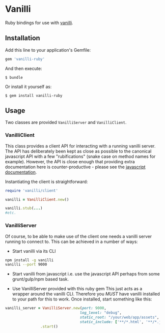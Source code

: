 # Vanilli
Ruby bindings for use with [vanilli](https://github.com/mixradio/vanilli).

## Installation

Add this line to your application's Gemfile:

```ruby
gem 'vanilli-ruby'
```

And then execute:

    $ bundle

Or install it yourself as:

    $ gem install vanilli-ruby

## Usage
Two classes are provided `VanilliServer` and `VanilliClient`.

### VanilliClient
This class provides a client API for interacting with a running vanilli server. The API has
deliberately been kept as close as possible to the canonical javascript API with a few "rubifications"
(snake case on method names for example). However, the API is close enough that providing extra
documentation here is counter-productive - please see the [javascript documentation](https://github.com/mixradio/vanilli/wiki/API).

Instantiating the client is straightforward:

```ruby
require 'vanilli/client'

vanilli = VanilliClient.new()

vanilli.stub(...)
#etc.
```

### VanilliServer
Of course, to be able to make use of the client one needs a vanilli server running to connect to. This
can be achieved in a number of ways:

* Start vanilli via its CLI
```sh
npm install -g vanilli
vanilli --port 9000
```

* Start vanilli from javascript
i.e. use the javascript API perhaps from some grunt/gulp/npm based task.

* Use VanilliServer provided with this ruby gem
This just acts as a wrapper around the vanilli CLI. Therefore you *MUST* have vanilli installed to your
path for this to work. Once installed, start something like this:

```ruby
vanilli_server = VanilliServer.new(port: 9000,
                                  log_level: "debug",
                                  static_root: "/your/web/app/assets",
                                  static_include: ['**/*.html', '**/*.js', '**/*.css*', '/robots.txt'])
                .start()
```
